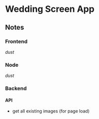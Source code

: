 # Wedding Screen App

## Notes

### Frontend
_dust_
### Node
_dust_
### Backend
#### API
- get all existing images (for page load)